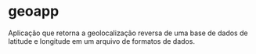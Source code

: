 # geoapp
Aplicação que retorna a geolocalização reversa de uma base de dados de latitude e longitude em um arquivo de formatos de dados.
